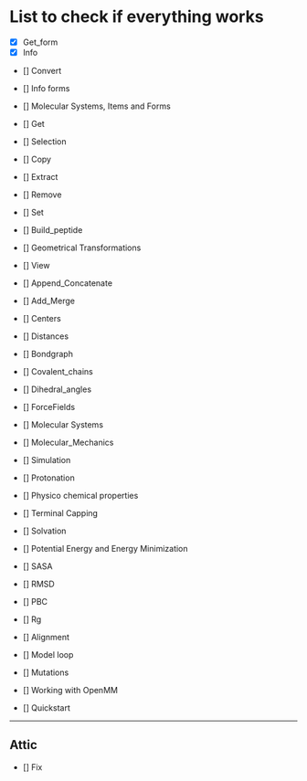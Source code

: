 # List to check if everything works

- [X] Get_form
- [X] Info
- [] Convert
- [] Info forms
- [] Molecular Systems, Items and Forms
- [] Get
- [] Selection
- [] Copy
- [] Extract
- [] Remove
- [] Set

- [] Build_peptide
- [] Geometrical Transformations

- [] View
- [] Append_Concatenate
- [] Add_Merge

- [] Centers
- [] Distances

- [] Bondgraph
- [] Covalent_chains
- [] Dihedral_angles

- [] ForceFields
- [] Molecular Systems
- [] Molecular_Mechanics
- [] Simulation

- [] Protonation
- [] Physico chemical properties
- [] Terminal Capping
- [] Solvation
- [] Potential Energy and Energy Minimization

- [] SASA
- [] RMSD

- [] PBC
- [] Rg

- [] Alignment
- [] Model loop
- [] Mutations

- [] Working with OpenMM

- [] Quickstart

-------
## Attic
- [] Fix
